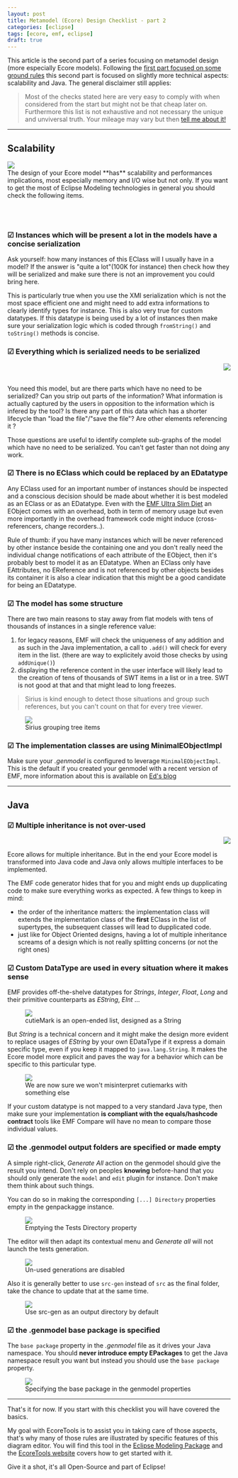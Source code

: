 ```yaml
---
layout: post
title: Metamodel (Ecore) Design Checklist - part 2
categories: [eclipse]
tags: [ecore, emf, eclipse]
draft: true
---
```


This article is the second part of a series focusing on metamodel design (more especially Ecore models). 
Following the [first part focused on some ground rules](../ecore-design-checklist-part1) this second part is focused on slightly more technical aspects: scalability and Java. The general disclaimer still applies: 

> Most of the checks stated here are very easy to comply with when considered from the start but might not be that cheap later on. 
> Furthermore this list is not exhaustive and not necessary the unique and unviversal truth. Your mileage may vary but then [tell me about it!](https://twitter.com/bruncedric)

___

## Scalability 

<img src="{{ site.url }}/images/blog/rainbowdash.png" style="float: left;">

<br>
The design of your Ecore model **has** scalability and performances implications, most especially memory and I/O wise but not only. 
If you want to get the most of Eclipse Modeling technologies in general you should check the following items.

<br><br>

### ☑ Instances which will be present a lot in the models have a concise serialization

Ask yourself:  how many instances of this EClass will I usually have in a model? If the answer is "quite a lot"(100K for instance) then check how they will be serialized and make sure there is not an improvement you could bring here. 

This is particularly true when you use the XMI serialization which is not the most space efficient one and might need to add extra informations to clearly identify types for instance.
This is also very true for custom datatypes. 
If this datatype is being used by a lot of instances then make sure your serialization logic which is coded through ``fromString()`` and ``toString()`` methods is concise.

### ☑ Everything which is serialized needs to be serialized

<img src="{{ site.url }}/images/blog/fat_pinkie_pie_by_nice123456-d4xy2w3.png" style="float: right;">

<br>
<br>

You need this model, but are there parts which have no need to be serialized? Can you strip out parts of the information? What information is actually captured by the users in opposition to the information which is infered by the tool? 
Is there any part of this data which has a shorter lifecycle than "load the file"/"save the file"? Are other elements referencing it ?

Those questions are useful to identify complete sub-graphs of the model which have no need to be serialized. You can't get faster than not doing any work.

### ☑ There is no EClass which could be replaced by an EDatatype

Any EClass used for an important number of instances should be inspected and a conscious decision should be made about whether it is best modeled as an EClass or as an EDatatype. Even with the [EMF Ultra Slim Diet](http://ed-merks.blogspot.fr/2009/01/emf-ultra-slim-diet.html) an EObject comes with an overhead, both in term of memory usage but even more importantly in the overhead framework code might induce (cross-referencers, change recorders..).

Rule of thumb: if you have many instances which will be never referenced by other instance beside the containing one and you don't really need the individual change notifications of each attribute of the EObject, then it's probably best to model it as an EDatatype. 
When an EClass only have EAttributes, no EReference and is not referenced by other objects besides its container it is also a clear indication that this might be a good candidate for being an EDatatype.

### ☑ The model has some structure

There are two main reasons to stay away from flat models with tens of thousands of instances in a single reference value:

1. for legacy reasons, EMF will check the uniqueness of any addition and as such in the Java implementation, a call to `.add()` will check for every item in the list. (there are way to explicitely avoid those checks by using `addUnique()`)
2. displaying the reference content in the user interface will likely lead to the creation of tens of thousands of SWT items in a list or in a tree. SWT is not good at that and that might lead to long freezes.

> Sirius is kind enough to detect those situations and group such references, but you can't count on that for every tree viewer.

<figure>
    <a href="{{ site.url }}/images/blog/sirius-grouping.png"><img src="{{ site.url }}/images/blog/sirius-grouping.png"></a>    
    <figcaption>Sirius grouping tree items</figcaption>
</figure>

### ☑ The implementation classes are using MinimalEObjectImpl

Make sure your *.genmodel* is configured to leverage `MinimalEObjectImpl`. This is the default if you created your genmodel with a recent version of EMF, more information about this is available on [Ed's blog](http://ed-merks.blogspot.fr/2009/01/emf-ultra-slim-diet.html)

___


## Java

### ☑ Multiple inheritance is not over-used

<img src="{{ site.url }}/images/blog/mutant-pony.png" style="float: right;">

<br>

Ecore allows for multiple inheritance. But in the end your Ecore model is transformed into Java code and Java only allows multiple interfaces to be implemented. 

The EMF code generator hides that for you and might ends up dupplicating code to make sure everything works as expected. A few things to keep in mind:

* the order of the inheritance matters: the implementation class will extends the implementation class of the **first** EClass in the list of supertypes, the subsequent classes will lead to dupplicated code.
* just like for Object Oriented designs, having a lot of multiple inheritance screams of a design which is not really splitting concerns (or not the right ones)

### ☑ Custom DataType are used in every situation where it makes sense

EMF provides off-the-shelve datatypes for *Strings*, *Integer*, *Float*, *Long* and their primitive counterparts as *EString*, *EInt* ...

<figure>
    <a href="{{ site.url }}/images/blog/datatype1.png"><img src="{{ site.url }}/images/blog/datatype1.png"></a>    
    <figcaption>cutieMark is an open-ended list, designed as a String</figcaption>
</figure>

But *String* is a technical concern and it might make the design more evident to replace usages of *EString* by your own EDataType if it express a domain specific type, even if you keep it mapped to ``java.lang.String``.
It makes the Ecore model more explicit and paves the way for a behavior which can be specific to this particular type.

<figure>
    <a href="{{ site.url }}/images/blog/datatype2.png"><img src="{{ site.url }}/images/blog/datatype2.png"></a>    
    <figcaption>We are now sure we won't misinterpret cutiemarks with something else</figcaption>
</figure>

If your custom datatype is not mapped to a very standard Java type, then make sure your implementation **is compliant with the equals/hashcode contract** tools like EMF Compare will have no mean to compare those individual values.

### ☑ the .genmodel output folders are specified or made empty

A simple right-click, *Generate All* action on the genmodel should give the result you intend. Don't rely on peoples **knowing** before-hand that you should only generate the `model` and `edit` plugin for instance.
Don't make them think about such things.

You can do so in making the corresponding `[...] Directory` properties empty in the genpackagge instance.

<figure>
    <a href="{{ site.url }}/images/blog/empty-tests-directory.png"><img src="{{ site.url }}/images/blog/empty-tests-directory.png"></a>    
    <figcaption>Emptying the Tests Directory property</figcaption>
</figure>

The editor will then adapt its contextual menu and *Generate all* will not launch the tests generation.

<figure>
    <a href="{{ site.url }}/images/blog/disabled-gen.png"><img src="{{ site.url }}/images/blog/disabled-gen.png"></a>    
    <figcaption>Un-used generations are disabled</figcaption>
</figure>

Also it is generally better to use `src-gen` instead of `src` as the final folder, take the chance to update that at the same time.

<figure>
    <a href="{{ site.url }}/images/blog/srcgen-model-directory.png"><img src="{{ site.url }}/images/blog/srcgen-model-directory.png"></a>    
    <figcaption>Use src-gen as an output directory by default</figcaption>
</figure>


### ☑ the .genmodel base package is specified

The `base package` property in the *.genmodel* file as it drives your Java namespace. You should **never introduce empty EPackages** to get the Java namespace result you want but instead you should use the `base package` property.

<figure>
    <a href="{{ site.url }}/images/blog/basepackage.png"><img src="{{ site.url }}/images/blog/basepackage.png"></a>    
    <figcaption>Specifying the base package in the genmodel properties</figcaption>
</figure>


___

That's it for now. If you start with this checklist you will have covered the basics. 

<!---
A condensed version listing all the rules of the articles is available on [this webpage](../ecore-design-checklist).
-->

My goal with EcoreTools is to assist you in taking care of those aspects, that's why many of those rules are illustrated by specific features of this diagram editor. 
You will find this tool in the [Eclipse Modeling Package](https://www.eclipse.org/downloads/packages/) and the [EcoreTools website](https://www.eclipse.org/ecoretools/doc/) covers how to get started with it. 

Give it a shot, it's all Open-Source and part of Eclipse! 







